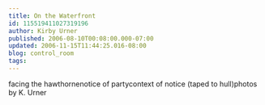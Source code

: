 ```yaml
---
title: On the Waterfront
id: 115519411027319196
author: Kirby Urner
published: 2006-08-10T00:08:00.000-07:00
updated: 2006-11-15T11:44:25.016-08:00
blog: control_room
tags: 
---
```


[](http://photos1.blogger.com/blogger/1134/545/1600/hawthorne.jpg)facing the hawthorne[](http://photos1.blogger.com/blogger/1134/545/1600/P8090114.jpg)notice of party[](http://photos1.blogger.com/blogger/1134/545/1600/P8090115.jpg)context of notice (taped to hull)photos by K. Urner